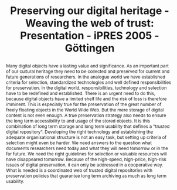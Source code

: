 ---
abstract: 'Many digital objects have a lasting value and significance. As an important
  part of our cultural heritage they need to be collected and preserved for current
  and future generations of researchers. In the analogue world we have established
  criteria for selection, standardized technologies and well defined responsibilities
  for preservation. In the digital world, responsibilities, technology and selection
  have to be redefined and established. There is an urgent need to do this, because
  digital objects have a limited shelf life and the risk of loss is therefore imminent.
  This is especially true for the preservation of the great number of freely floating
  objects in the World Wide Web. But the mere storage of digital content is not even
  enough. A true preservation strategy also needs to ensure the long term accessibility
  to and usage of the stored objects. It is this combination of long term storage
  and long term usability that defines a "trusted digital repository".

  Developing the right technology and establishing the adequate organisational structure
  is not an easy task, but setting up criteria of selection might even be harder.
  We need answers to the question what documents researchers need today and what they
  will need tomorrow or in the far future. We need the right guidelines for selection
  or valuable resources will have disappeared tomorrow.

  Because of the high-speed, high-price, high-risk issues of digital preservation,
  it can only be addressed in a cooperative way. What is needed is a coordinated web
  of trusted digital repositories with preservation policies that guarantee long term
  archiving as much as long term usability.'
creators:
- Niggemann, Elisabeth
date: null
document_url: https://services.phaidra.univie.ac.at/api/object/o:295031/download
grand_parent: iPRES
institutions: []
keywords:
- göttingen
landing_page_url: https://phaidra.univie.ac.at/o:295031
language: eng
layout: publication
license: CC BY-SA 3.0 AT
notes_url: null
parent: iPRES 2005
publication_type: paper
size: 731627
slides_url: null
source_name: iPRES
title: 'Preserving our digital heritage - Weaving the web of trust: Presentation -
  iPRES 2005 - Göttingen'
year: 2005
---